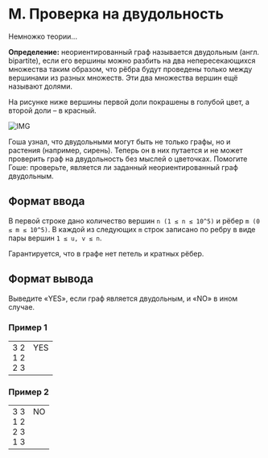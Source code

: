 # M. Проверка на двудольность

Немножко теории...

**Определение:** неориентированный граф называется двудольным (англ. bipartite), если его вершины можно разбить на два 
непересекающихся множества таким образом, что рёбра будут проведены только между вершинами из разных множеств. 
Эти два множества вершин ещё называют долями.

На рисунке ниже вершины первой доли покрашены в голубой цвет, а второй доли – в красный.

![IMG](https://contest.yandex.ru/testsys/statement-image?imageId=987a6cb89c10973f2498f072234c18d9c0ae6c314b22cdd32f6be8328a647dd2)

Гоша узнал, что двудольными могут быть не только графы, но и растения (например, сирень). Теперь он в них путается и 
не может проверить граф на двудольность без мыслей о цветочках. Помогите Гоше: проверьте, является ли заданный 
неориентированный граф двудольным.

## Формат ввода

В первой строке дано количество вершин `n (1 ≤ n ≤ 10^5)` и рёбер `m (0 ≤ m ≤ 10^5)`. В каждой из 
следующих `m` строк записано по ребру в виде пары вершин `1 ≤ u, v ≤ n`.

Гарантируется, что в графе нет петель и кратных рёбер.

## Формат вывода

Выведите «YES», если граф является двудольным, и «NO» в ином случае.

### Пример 1

<table><tr>
<td>
3 2<br>
1 2<br>
2 3
</td>
<td>
YES<br>
<br>
<br>
</td>
</tr></table>

### Пример 2

<table><tr>
<td>
3 3<br>
1 2<br>
2 3<br>
1 3
</td>
<td>
NO<br>
<br>
<br>
<br>
</td>
</tr></table>
